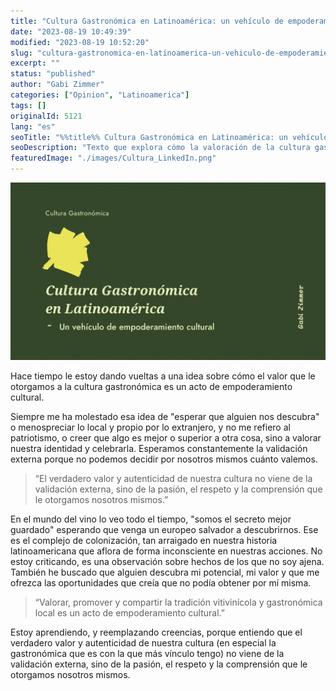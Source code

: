 ```yaml
---
title: "Cultura Gastronómica en Latinoamérica: un vehículo de empoderamiento cultural"
date: "2023-08-19 10:49:39"
modified: "2023-08-19 10:52:20"
slug: "cultura-gastronomica-en-latinoamerica-un-vehiculo-de-empoderamiento-cultural"
excerpt: ""
status: "published"
author: "Gabi Zimmer"
categories: ["Opinion", "Latinoamerica"]
tags: []
originalId: 5121
lang: "es"
seoTitle: "%%title%% Cultura Gastronómica en Latinoamérica: un vehículo de empoderamiento cultural"
seoDescription: "Texto que explora cómo la valoración de la cultura gastronómica en América Latina es un acto de empoderamiento cultural, desafiando el complejo de colonización arraigado en nuestra historia y resaltando la autenticidad como fuente de identidad y valor propio."
featuredImage: "./images/Cultura_LinkedIn.png"
---
```


![Cultura Gastronómica en Latinoamérica: un vehículo de empoderamiento cultural](./images/Cultura_LinkedIn.png)

Hace tiempo le estoy dando vueltas a una idea sobre cómo el valor que le otorgamos a la cultura gastronómica es un acto de empoderamiento cultural.


Siempre me ha molestado esa idea de "esperar que alguien nos descubra" o menospreciar lo local y propio por lo extranjero, y no me refiero al patriotismo, o creer que algo es mejor o superior a otra cosa, sino a valorar nuestra identidad y celebrarla. Esperamos constantemente la validación externa porque no podemos decidir por nosotros mismos cuánto valemos.



> “El verdadero valor y autenticidad de nuestra cultura no viene de la validación externa, sino de la pasión, el respeto y la comprensión que le otorgamos nosotros mismos.”


En el mundo del vino lo veo todo el tiempo, "somos el secreto mejor guardado" esperando que venga un europeo salvador a descubrirnos. Ese es el complejo de colonización, tan arraigado en nuestra historia latinoamericana que aflora de forma inconsciente en nuestras acciones. No estoy criticando, es una observación sobre hechos de los que no soy ajena. También he buscado que alguien descubra mi potencial, mi valor y que me ofrezca las oportunidades que creía que no podía obtener por mí misma.
> “Valorar, promover y compartir la tradición vitivinícola y gastronómica local es un acto de empoderamiento cultural.”


Estoy aprendiendo, y reemplazando creencias, porque entiendo que el verdadero valor y autenticidad de nuestra cultura (en especial la gastronómica que es con la que más vínculo tengo) no viene de la validación externa, sino de la pasión, el respeto y la comprensión que le otorgamos nosotros mismos.